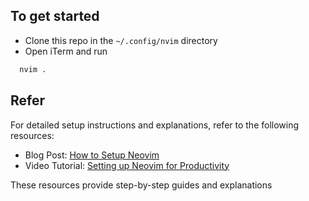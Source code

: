 ## To get started
- Clone this repo in the
  ```~/.config/nvim``` directory
- Open iTerm and run
```bash
  nvim .
```

## Refer

For detailed setup instructions and explanations, refer to the following resources:

- Blog Post: [How to Setup Neovim](https://www.josean.com/posts/how-to-setup-neovim-2024)
- Video Tutorial: [Setting up Neovim for Productivity](https://www.youtube.com/watch?v=6pAG3BHurdM)

These resources provide step-by-step guides and explanations
